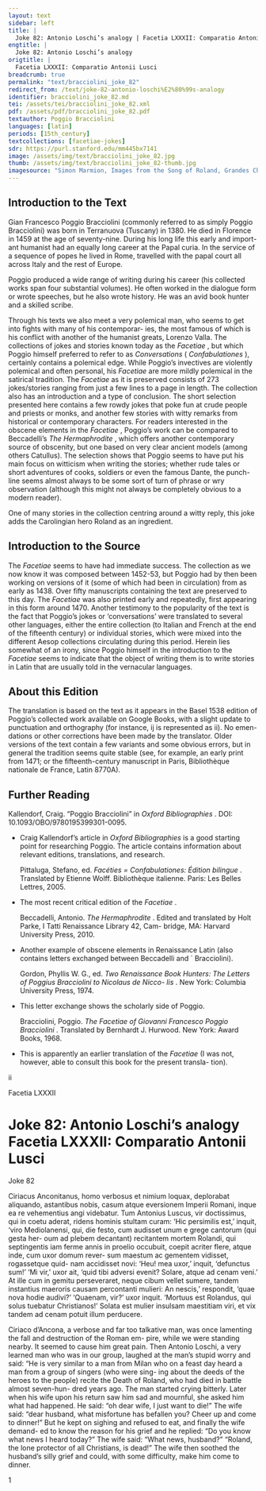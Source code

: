 ```yaml
---
layout: text
sidebar: left
title: |
  Joke 82: Antonio Loschi’s analogy | Facetia LXXXII: Comparatio Antonii Lusci
engtitle: |
  Joke 82: Antonio Loschi’s analogy
origtitle: |
  Facetia LXXXII: Comparatio Antonii Lusci
breadcrumb: true
permalink: "text/bracciolini_joke_82"
redirect_from: /text/joke-82-antonio-loschi%E2%80%99s-analogy
identifier: bracciolini_joke_82.md
tei: /assets/tei/bracciolini_joke_82.xml
pdf: /assets/pdf/bracciolini_joke_82.pdf
textauthor: Poggio Bracciolini
languages: [latin]
periods: [15th_century]
textcollections: [facetiae-jokes]
sdr: https://purl.stanford.edu/mm445bx7141
image: /assets/img/text/bracciolini_joke_82.jpg
thumb: /assets/img/text/bracciolini_joke_82-thumb.jpg
imagesource: "Simon Marmion, Images from the Song of Roland, Grandes Chroniques de France, St. Petersburg, Ms. Hermitage. fr. 88: (Niederl. Burgund, Mitte 15. Jh., Exemplar Philipps des Guten), folio. 154v [Public Domain]]"
---
```

<h2>Introduction to the Text</h2>
<p>Gian Francesco Poggio Bracciolini (commonly referred to as simply Poggio Bracciolini) was born in Terranuova (Tuscany) in 1380. He died in Florence in 1459 at the age of seventy-nine. During his long life this early and import- ant humanist had an equally long career at the Papal curia. In the service of a sequence of popes he lived in Rome, travelled with the papal court all across Italy and the rest of Europe.</p>

<p>Poggio produced a wide range of writing during his career (his collected works span four substantial volumes). He often worked in the dialogue form or wrote speeches, but he also wrote history. He was an avid book hunter and a skilled scribe.</p>

<p>Through his texts we also meet a very polemical man, who seems to get into fights with many of his contemporar- ies, the most famous of which is his conflict with another of the humanist greats, Lorenzo Valla. The collections of jokes and stories known today as the <i> Facetiae</i> , but which Poggio himself preferred to refer to as <i> Conversations </i> (<i> Confabulationes</i> ), certainly contains a polemical edge. While Poggio’s invectives are violently polemical and often personal, his <i> Facetiae </i> are more mildly polemical in the satirical tradition. The <i> Facetiae </i> as it is preserved consists of 273 jokes/stories ranging from just a few lines to a page in length. The collection also has an introduction and a type of conclusion. The short selection presented here contains a few rowdy jokes that poke fun at crude people and priests or monks, and another few stories with witty remarks from historical or contemporary characters. For readers interested in the obscene elements in the <i> Facetiae</i> , Poggio’s work can be compared to Beccadelli’s <i> The Hermaphrodite</i> , which offers another contemporary source of obscenity, but one based on very clear ancient models (among others Catullus). The selection shows that Poggio seems to have put his main focus on witticism when writing the stories; whether rude tales or short adventures of cooks, soldiers or even the famous Dante, the punch- line seems almost always to be some sort of turn of phrase or wry observation (although this might not always be completely obvious to a modern reader).</p>

<p>One of many stories in the collection centring around a witty reply, this joke adds the Carolingian hero Roland as an ingredient.</p>

<h2>Introduction to the Source</h2>
<p>The <i> Facetiae </i> seems to have had immediate success. The collection as we now know it was composed between 1452-53, but Poggio had by then been working on versions of it (some of which had been in circulation) from as early as 1438. Over fifty manuscripts containing the text are preserved to this day. The <i> Facetiae </i> was also printed early and repeatedly, first appearing in this form around 1470. Another testimony to the popularity of the text is the fact that Poggio’s jokes or ‘conversations’ were translated to several other languages, either the entire collection (to Italian and French at the end of the fifteenth century) or individual stories, which were mixed into the different Aesop collections circulating during this period. Herein lies somewhat of an irony, since Poggio himself in the introduction to the <i> Facetiae </i> seems to indicate that the object of writing them is to write stories in Latin that are usually told in the vernacular languages.</p>

<h2>About this Edition</h2>
<p>The translation is based on the text as it appears in the Basel 1538 edition of Poggio’s collected work available on Google Books, with a slight update to punctuation and orthography (for instance, ij is represented as ii). No emen- dations or other corrections have been made by the translator. Older versions of the text contain a few variants and some obvious errors, but in general the tradition seems quite stable (see, for example, an early print from 1471; or the fifteenth-century manuscript in Paris, Bibliothèque nationale de France, Latin 8770A).</p>

<h2>Further Reading</h2>
<p>Kallendorf, Craig. “Poggio Bracciolini” in <i> Oxford Bibliographies</i> . DOI: 10.1093/OBO/9780195399301-0095.</p>
<ul id="l1">
<li data-list-text="•">
<p>Craig Kallendorf’s article in <em>Oxford Bibliographies</em> is a good starting point for researching Poggio. The article contains information about relevant editions, translations, and research.</p>
<p>Pittaluga, Stefano, ed. <i> Facéties = Confabulationes: Édition bilingue</i> . Translated by Etienne Wolff. Bibliothèque italienne. Paris: Les Belles Lettres, 2005.</p>
</li>
<li data-list-text="•">
<p>The most recent critical edition of the <em>Facetiae</em> .</p>
<p>Beccadelli, Antonio. <i> The Hermaphrodite</i> . Edited and translated by Holt Parke, I Tatti Renaissance Library 42, Cam- bridge, MA: Harvard University Press, 2010.</p>
</li>
<li data-list-text="•">
<p>Another example of obscene elements in Renaissance Latin (also contains letters exchanged between Beccadelli and ` Bracciolini).</p>
<p>Gordon, Phyllis W. G., ed. <i> Two Renaissance Book Hunters: The Letters of Poggius Bracciolini to Nicolaus de Nicco- lis</i> . New York: Columbia University Press, 1974.</p>
</li>
<li data-list-text="•">
<p>This letter exchange shows the scholarly side of Poggio.</p>
<p>Bracciolini, Poggio. <i> The Facetiae of Giovanni Francesco Poggio Bracciolini</i> . Translated by Bernhardt J. Hurwood. New York: Award Books, 1968.</p>
</li>
<li data-list-text="•">
<p>This is apparently an earlier translation of the <em>Facetiae</em> (I was not, however, able to consult this book for the present transla- tion).</p>
</li>
</ul>

<p>ii</p>

<p>Facetia LXXXII</p>
<h1>Joke 82: Antonio Loschi’s analogy Facetia LXXXII: Comparatio Antonii Lusci</h1>

<p>Joke 82</p>

<p>Ciriacus Anconitanus, homo verbosus et nimium loquax, deplorabat aliquando, astantibus nobis, casum atque eversionem Imperii Romani, inque ea re vehementius angi videbatur. Tum Antonius Luscus, vir doctissimus, qui in coetu aderat, ridens hominis stultam curam: ‘Hic persimilis est,’ inquit, ‘viro Mediolanensi, qui, die festo, cum audisset unum e grege cantorum (qui gesta her- oum ad plebem decantant) recitantem mortem Rolandi, qui septingentis iam ferme annis in proelio occubuit, coepit acriter flere, atque inde, cum uxor domum rever- sum maestum ac gementem vidisset, rogassetque quid- nam accidisset novi: ‘Heu! mea uxor,’ inquit, ‘defunctus sum!’ ‘Mi vir,’ uxor ait, ‘quid tibi adversi evenit? Solare, atque ad cenam veni.’ At ille cum in gemitu perseveraret, neque cibum vellet sumere, tandem instantius maeroris causam percontanti mulieri: An nescis,’ respondit, ‘quae nova hodie audivi?’ ‘Quaenam, vir?’ uxor inquit. ‘Mortuus est Rolandus, qui solus tuebatur Christianos!’ Solata est mulier insulsam maestitiam viri, et vix tandem ad cenam potuit illum perducere.</p>
<p>Ciriaco d’Ancona, a verbose and far too talkative man, was once lamenting the fall and destruction of the Roman em- pire, while we were standing nearby. It seemed to cause him great pain. Then Antonio Loschi, a very learned man who was in our group, laughed at the man’s stupid worry and said: “He is very similar to a man from Milan who on a feast day heard a man from a group of singers (who were sing- ing about the deeds of the heroes to the people) recite the Death of Roland, who had died in battle almost seven-hun- dred years ago. The man started crying bitterly. Later when his wife upon his return saw him sad and mournful, she asked him what had happened. He said: “oh dear wife, I just want to die!” The wife said: “dear husband, what misfortune has befallen you? Cheer up and come to dinner!” But he kept on sighing and refused to eat, and finally the wife demand- ed to know the reason for his grief and he replied: “Do you know what news I heard today?” The wife said: “What news, husband?” “Roland, the lone protector of all Christians, is dead!” The wife then soothed the husband’s silly grief and could, with some difficulty, make him come to dinner.</p>

<p>1</p>
